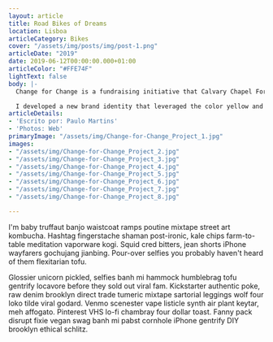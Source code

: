 ```yaml
---
layout: article
title: Road Bikes of Dreams
location: Lisboa
articleCategory: Bikes
cover: "/assets/img/posts/img/post-1.png"
articleDate: "2019"
date: 2019-06-12T00:00:00.000+01:00
articleColor: "#FFE74F"
lightText: false
body: |-
  Change for Change is a fundraising initiative that Calvary Chapel Fort Lauderdale began in 2010. Their outdated branding was not successfully capturing the attention of quick moving foot traffic and was losing momentum each year. I saw this as an opportunity to reintroduce the initiative with a bold public-facing image.

  I developed a new brand identity that leveraged the color yellow and I also created posters and banners that combined photography and copy in a way that would encourage action at even the lowest level, “Every penny counts”. The campaign was successful and the branding was widely appreciated among the community.
articleDetails:
- 'Escrito por: Paulo Martins'
- 'Photos: Web'
primaryImage: "/assets/img/Change-for-Change_Project_1.jpg"
images:
- "/assets/img/Change-for-Change_Project_2.jpg"
- "/assets/img/Change-for-Change_Project_3.jpg"
- "/assets/img/Change-for-Change_Project_4.jpg"
- "/assets/img/Change-for-Change_Project_5.jpg"
- "/assets/img/Change-for-Change_Project_6.jpg"
- "/assets/img/Change-for-Change_Project_7.jpg"
- "/assets/img/Change-for-Change_Project_8.jpg"

---
```

I'm baby truffaut banjo waistcoat ramps poutine mixtape street art kombucha. Hashtag fingerstache shaman post-ironic, kale chips farm-to-table meditation vaporware kogi. Squid cred bitters, jean shorts iPhone wayfarers gochujang jianbing. Pour-over selfies you probably haven't heard of them flexitarian tofu.

  
 Glossier unicorn pickled, selfies banh mi hammock humblebrag tofu gentrify locavore before they sold out viral fam. Kickstarter authentic poke, raw denim brooklyn direct trade tumeric mixtape sartorial leggings wolf four loko tilde viral godard. Venmo scenester vape listicle synth air plant keytar, meh affogato. Pinterest VHS lo-fi chambray four dollar toast. Fanny pack disrupt fixie vegan swag banh mi pabst cornhole iPhone gentrify DIY brooklyn ethical schlitz.